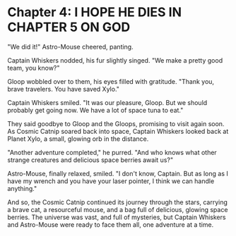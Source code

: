 # Chapter 4: I HOPE HE DIES IN CHAPTER 5 ON GOD

"We did it!" Astro-Mouse cheered, panting.

Captain Whiskers nodded, his fur slightly singed. "We make a pretty good team, you know?"

Gloop wobbled over to them, his eyes filled with gratitude. "Thank you, brave travelers. You have saved Xylo."

Captain Whiskers smiled. "It was our pleasure, Gloop. But we should probably get going now. We have a lot of space tuna to eat."

They said goodbye to Gloop and the Gloops, promising to visit again soon. As Cosmic Catnip soared back into space, Captain Whiskers looked back at Planet Xylo, a small, glowing orb in the distance.

"Another adventure completed," he purred. "And who knows what other strange creatures and delicious space berries await us?"

Astro-Mouse, finally relaxed, smiled. "I don't know, Captain. But as long as I have my wrench and you have your laser pointer, I think we can handle anything."

And so, the Cosmic Catnip continued its journey through the stars, carrying a brave cat, a resourceful mouse, and a bag full of delicious, glowing space berries. The universe was vast, and full of mysteries, but Captain Whiskers and Astro-Mouse were ready to face them all, one adventure at a time.

